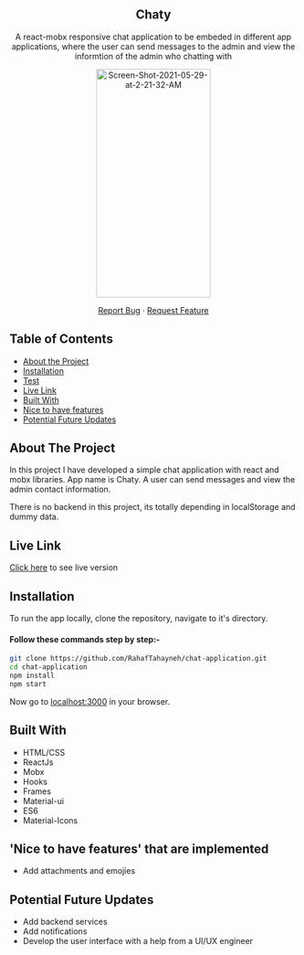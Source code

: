 
<!-- PROJECT LOGO -->

<br />
<p align="center">

  <h2 align="center">Chaty</h2>
  <p align="center">A react-mobx responsive chat application to be embeded in different app applications, where the user can send messages to the admin and view the informtion of the admin who chatting with</p>
  <a href="https://github.com/RahafTahayneh/chat-application">
    <p align="center"> <a href="https://ibb.co/sggx1QH"><img src="https://i.im.ge/2021/07/27/DeKvh.png" alt="Screen-Shot-2021-05-29-at-2-21-32-AM" height="400" width="200" border="0"></a> </p>
  </a>
  <p align="center">
    <a href="https://github.com/RahafTahayneh/chat-application/issues">Report Bug</a>
    · 
    <a href="https://github.com/RahafTahayneh/chat-application/issues">Request Feature</a>
  </p>
</p>

<!-- TABLE OF CONTENTS -->
## Table of Contents

* [About the Project](#about-the-project)
* [Installation](#installation)
* [Test](#test)
* [Live Link](#Live-Link)
* [Built With](#built-with)
* [Nice to have features](#nice-to-have-features)
* [Potential Future Updates](#potential-future-updates)


<!-- ABOUT THE PROJECT -->
## About The Project

In this project I have developed a simple chat application with react and mobx libraries. App name is Chaty. A user can send messages and view the admin contact information.

There is no backend in this project, its totally depending in localStorage and dummy data.
<!-- Live Link  -->

## Live Link

[Click here](https://vimeo.com/579794283) to see live version

<!-- INSTALLATION -->

## Installation

To run the app locally, clone the repository, navigate to it's directory.

#### Follow these commands step by step:-

```bash
git clone https://github.com/RahafTahayneh/chat-application.git
cd chat-application
npm install
npm start
```

Now go to [localhost:3000](http://localhost:3000) in your browser.

<!-- BUILD WITH -->

## Built With

- HTML/CSS
- ReactJs
- Mobx
- Hooks
- Frames
- Material-ui
- ES6
- Material-Icons


<!-- Nice to have features -->

## 'Nice to have features' that are implemented
- Add attachments and emojies

<!-- potential future updates -->

## Potential Future Updates

- Add backend services
- Add notifications
- Develop the user interface with a help from a UI/UX engineer
